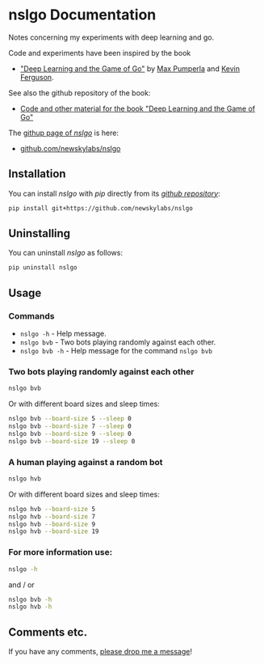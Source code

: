 

# nslgo Documentation


Notes concerning my experiments with deep learning and go.

Code and experiments have been inspired by the book

- ["Deep Learning and the Game of Go"](https://www.manning.com/books/deep-learning-and-the-game-of-go)
by 
[Max Pumperla](https://maxpumperla.com/) and 
[Kevin Ferguson](https://github.com/macfergus).


See also the github repository of the book:

- [Code and other material for the book "Deep Learning and the Game of Go"](https://github.com/maxpumperla/deep_learning_and_the_game_of_go)

The [githup page of *nslgo*](https://github.com/newskylabs/nslgo) is here:

- [github.com/newskylabs/nslgo](https://github.com/newskylabs/nslgo)


## Installation

You can install *nslgo* with *pip* directly from its *[github repository](https://github.com/newskylabs/nslgo)*:

```sh
pip install git+https://github.com/newskylabs/nslgo
```


## Uninstalling

You can uninstall *nslgo* as follows:

```sh
pip uninstall nslgo
```


## Usage


### Commands

* `nslgo -h` - Help message.
* `nslgo bvb` - Two bots playing randomly against each other.
* `nslgo bvb -h` - Help message for the command `nslgo bvb`


### Two bots playing randomly against each other

```sh
nslgo bvb
```

Or with different board sizes and sleep times:

```sh
nslgo bvb --board-size 5 --sleep 0
nslgo bvb --board-size 7 --sleep 0
nslgo bvb --board-size 9 --sleep 0
nslgo bvb --board-size 19 --sleep 0
```

### A human playing against a random bot

```sh
nslgo hvb
```

Or with different board sizes and sleep times:

```sh
nslgo hvb --board-size 5
nslgo hvb --board-size 7
nslgo hvb --board-size 9
nslgo hvb --board-size 19
```

### For more information use:

```sh
nslgo -h
```

and / or

```sh
nslgo bvb -h
nslgo hvb -h
```


## Comments etc.

If you have any comments, [please drop me a message](http://dietrich.newskylabs.net/email)!

